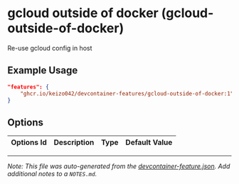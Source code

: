 
# gcloud outside of docker (gcloud-outside-of-docker)

Re-use gcloud config in host

## Example Usage

```json
"features": {
    "ghcr.io/keizo042/devcontainer-features/gcloud-outside-of-docker:1": {}
}
```

## Options

| Options Id | Description | Type | Default Value |
|-----|-----|-----|-----|




---

_Note: This file was auto-generated from the [devcontainer-feature.json](https://github.com/keizo042/devcontainer-features/blob/main/src/gcloud-outside-of-docker/devcontainer-feature.json).  Add additional notes to a `NOTES.md`._
